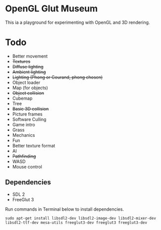 
# OpenGL Glut Museum

This ia a playground for experimenting with OpenGL and 3D rendering.

# Todo
 - Better movement
 - ~~Textures~~
 - ~~Diffuse lighting~~
 - ~~Ambient lighting~~
 - ~~Lighting (Phong or Gourand, phong chosen)~~
 - Object loader
 - Map (for objects)
 - ~~Object collision~~
 - Cubemap
 - Tree
 - ~~Basic 3D collision~~
 - Picture frames
 - Software Culling
 - Game intro
 - Grass
 - Mechanics
 - Fun
 - Better texture format
 - AI
 - ~~Pathfinding~~
 - WASD
 - Mouse control

## Dependencies

 - SDL 2
 - FreeGlut 3

Run commands in Terminal below to install dependencies.

```
sudo apt-get install libsdl2-dev libsdl2-image-dev libsdl2-mixer-dev libsdl2-ttf-dev mesa-utils freeglut3-dev freeglut3 freeglut3-dev
```
